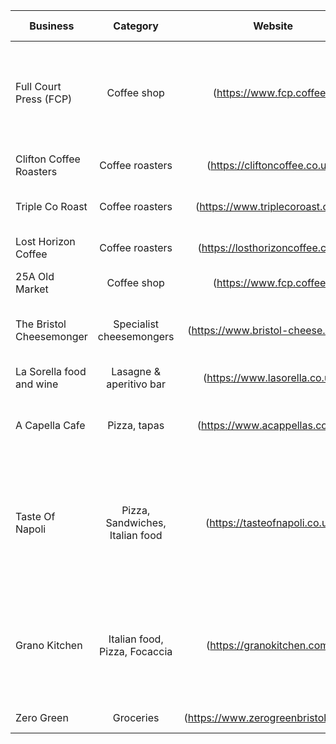| Business                             | Category           | Website                         | Service offered |
| ---------------                      |:------------------:|:---------------------:          |----------------:|
| Full Court Press (FCP)               | Coffee shop               | (https://www.fcp.coffee/)       | Takeout, retail coffee & brewing equipment delivery, online shop  |
| Clifton Coffee Roasters              | Coffee roasters           | (https://cliftoncoffee.co.uk/)  | Retail coffee delivery                                            |
| Triple Co Roast                      | Coffee roasters           | (https://www.triplecoroast.com/)| Retail coffee delivery                                            |
| Lost Horizon Coffee                  | Coffee roasters           | (https://losthorizoncoffee.com/)| Retail coffee delivery                                            |
| 25A Old Market                       | Coffee shop               | (https://www.fcp.coffee/)       | Takeout                                                           |
| The Bristol Cheesemonger             | Specialist cheesemongers  | (https://www.bristol-cheese.co.uk/)| home delivery, online shop available                           |
| La Sorella food and wine             | Lasagne & aperitivo bar   | (https://www.lasorella.co.uk/)     | home delivery                                                  |
| A Capella Cafe                       | Pizza, tapas              | (https://www.acappellas.co.uk/)    | home delivery, Tues-Sat 12pm-10pm                              |
| Taste Of Napoli                      | Pizza, Sandwiches, Italian food       | (https://tasteofnapoli.co.uk/)    | home delivery, Mon-Thu 09am-6pm Fri & Sat 09am-08pm Sun 09am-07pm                              |
| Grano Kitchen                     | Italian food, Pizza, Focaccia              | (https://granokitchen.com//)    | home delivery, Tues-Sat 12pm-3:30pm Dinner Weds-Sat 5:30pm-9:30pm                             |
| Zero Green                           | Groceries                 | (https://www.zerogreenbristol.co.uk/) | home delivery                                               |
